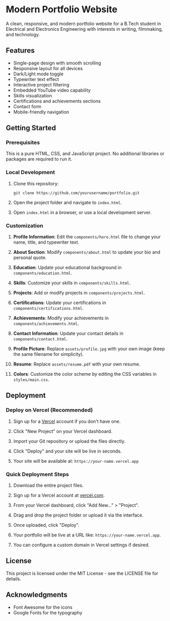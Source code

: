 # Modern Portfolio Website

A clean, responsive, and modern portfolio website for a B.Tech student in Electrical and Electronics Engineering with interests in writing, filmmaking, and technology.

## Features

- Single-page design with smooth scrolling
- Responsive layout for all devices
- Dark/Light mode toggle
- Typewriter text effect
- Interactive project filtering
- Embedded YouTube video capability
- Skills visualization
- Certifications and achievements sections
- Contact form
- Mobile-friendly navigation

## Getting Started

### Prerequisites

This is a pure HTML, CSS, and JavaScript project. No additional libraries or packages are required to run it.

### Local Development

1. Clone this repository:
   ```
   git clone https://github.com/yourusername/portfolio.git
   ```

2. Open the project folder and navigate to `index.html`.

3. Open `index.html` in a browser, or use a local development server.

### Customization

1. **Profile Information**: Edit the `components/hero.html` file to change your name, title, and typewriter text.

2. **About Section**: Modify `components/about.html` to update your bio and personal quote.

3. **Education**: Update your educational background in `components/education.html`.

4. **Skills**: Customize your skills in `components/skills.html`.

5. **Projects**: Add or modify projects in `components/projects.html`.

6. **Certifications**: Update your certifications in `components/certifications.html`.

7. **Achievements**: Modify your achievements in `components/achievements.html`.

8. **Contact Information**: Update your contact details in `components/contact.html`.

9. **Profile Picture**: Replace `assets/profile.jpg` with your own image (keep the same filename for simplicity).

10. **Resume**: Replace `assets/resume.pdf` with your own resume.

11. **Colors**: Customize the color scheme by editing the CSS variables in `styles/main.css`.

## Deployment

### Deploy on Vercel (Recommended)

1. Sign up for a [Vercel](https://vercel.com/) account if you don't have one.

2. Click "New Project" on your Vercel dashboard.

3. Import your Git repository or upload the files directly.

4. Click "Deploy" and your site will be live in seconds.

5. Your site will be available at: `https://your-name.vercel.app`

### Quick Deployment Steps

1. Download the entire project files.

2. Sign up for a Vercel account at [vercel.com](https://vercel.com/).

3. From your Vercel dashboard, click "Add New..." > "Project".

4. Drag and drop the project folder or upload it via the interface.

5. Once uploaded, click "Deploy".

6. Your portfolio will be live at a URL like: `https://your-name.vercel.app`.

7. You can configure a custom domain in Vercel settings if desired.

## License

This project is licensed under the MIT License - see the LICENSE file for details.

## Acknowledgments

- Font Awesome for the icons
- Google Fonts for the typography
